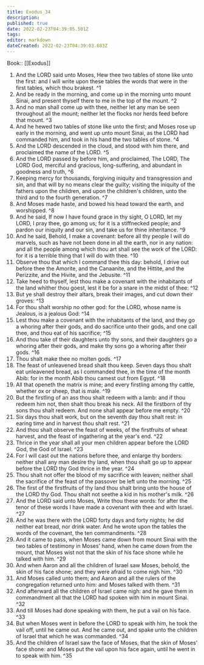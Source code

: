 ```yaml
---
title: Exodus_34
description: 
published: true
date: 2022-02-23T04:39:05.501Z
tags: 
editor: markdown
dateCreated: 2022-02-23T04:39:03.683Z
---
```


 Book:: [[Exodus]]
 1. And the LORD said unto Moses, Hew thee two tables of stone like unto the first: and I will write upon these tables the words that were in the first tables, which thou brakest. ^1
 2. And be ready in the morning, and come up in the morning unto mount Sinai, and present thyself there to me in the top of the mount. ^2
 3. And no man shall come up with thee, neither let any man be seen throughout all the mount; neither let the flocks nor herds feed before that mount. ^3
 4. And he hewed two tables of stone like unto the first; and Moses rose up early in the morning, and went up unto mount Sinai, as the LORD had commanded him, and took in his hand the two tables of stone. ^4
 5. And the LORD descended in the cloud, and stood with him there, and proclaimed the name of the LORD. ^5
 6. And the LORD passed by before him, and proclaimed, The LORD, The LORD God, merciful and gracious, long-suffering, and abundant in goodness and truth, ^6
 7. Keeping mercy for thousands, forgiving iniquity and transgression and sin, and that will by no means clear the guilty; visiting the iniquity of the fathers upon the children, and upon the children's children, unto the third and to the fourth generation. ^7
 8. And Moses made haste, and bowed his head toward the earth, and worshipped. ^8
 9. And he said, If now I have found grace in thy sight, O LORD, let my LORD, I pray thee, go among us; for it is a stiffnecked people; and pardon our iniquity and our sin, and take us for thine inheritance. ^9
 10. And he said, Behold, I make a covenant: before all thy people I will do marvels, such as have not been done in all the earth, nor in any nation: and all the people among which thou art shall see the work of the LORD: for it is a terrible thing that I will do with thee. ^10
 11. Observe thou that which I command thee this day: behold, I drive out before thee the Amorite, and the Canaanite, and the Hittite, and the Perizzite, and the Hivite, and the Jebusite. ^11
 12. Take heed to thyself, lest thou make a covenant with the inhabitants of the land whither thou goest, lest it be for a snare in the midst of thee: ^12
 13. But ye shall destroy their altars, break their images, and cut down their groves: ^13
 14. For thou shalt worship no other god: for the LORD, whose name is Jealous, is a jealous God: ^14
 15. Lest thou make a covenant with the inhabitants of the land, and they go a whoring after their gods, and do sacrifice unto their gods, and one call thee, and thou eat of his sacrifice; ^15
 16. And thou take of their daughters unto thy sons, and their daughters go a whoring after their gods, and make thy sons go a whoring after their gods. ^16
 17. Thou shalt make thee no molten gods. ^17
 18. The feast of unleavened bread shalt thou keep. Seven days thou shalt eat unleavened bread, as I commanded thee, in the time of the month Abib: for in the month Abib thou camest out from Egypt. ^18
 19. All that openeth the matrix is mine; and every firstling among thy cattle, whether ox or sheep, that is male. ^19
 20. But the firstling of an ass thou shalt redeem with a lamb: and if thou redeem him not, then shalt thou break his neck. All the firstborn of thy sons thou shalt redeem. And none shall appear before me empty. ^20
 21. Six days thou shalt work, but on the seventh day thou shalt rest: in earing time and in harvest thou shalt rest. ^21
 22. And thou shalt observe the feast of weeks, of the firstfruits of wheat harvest, and the feast of ingathering at the year's end. ^22
 23. Thrice in the year shall all your men children appear before the LORD God, the God of Israel. ^23
 24. For I will cast out the nations before thee, and enlarge thy borders: neither shall any man desire thy land, when thou shalt go up to appear before the LORD thy God thrice in the year. ^24
 25. Thou shalt not offer the blood of my sacrifice with leaven; neither shall the sacrifice of the feast of the passover be left unto the morning. ^25
 26. The first of the firstfruits of thy land thou shalt bring unto the house of the LORD thy God. Thou shalt not seethe a kid in his mother's milk. ^26
 27. And the LORD said unto Moses, Write thou these words: for after the tenor of these words I have made a covenant with thee and with Israel. ^27
 28. And he was there with the LORD forty days and forty nights; he did neither eat bread, nor drink water. And he wrote upon the tables the words of the covenant, the ten commandments. ^28
 29. And it came to pass, when Moses came down from mount Sinai with the two tables of testimony in Moses' hand, when he came down from the mount, that Moses wist not that the skin of his face shone while he talked with him. ^29
 30. And when Aaron and all the children of Israel saw Moses, behold, the skin of his face shone; and they were afraid to come nigh him. ^30
 31. And Moses called unto them; and Aaron and all the rulers of the congregation returned unto him: and Moses talked with them. ^31
 32. And afterward all the children of Israel came nigh: and he gave them in commandment all that the LORD had spoken with him in mount Sinai. ^32
 33. And till Moses had done speaking with them, he put a vail on his face. ^33
 34. But when Moses went in before the LORD to speak with him, he took the vail off, until he came out. And he came out, and spake unto the children of Israel that which he was commanded. ^34
 35. And the children of Israel saw the face of Moses, that the skin of Moses' face shone: and Moses put the vail upon his face again, until he went in to speak with him. ^35
